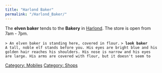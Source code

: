 ```yaml
---
title: "Harlond Baker"
permalink: "/Harlond_Baker/"
---
```


The **elven baker** tends to the **Bakery** in
[Harlond](Harlond "wikilink"). The store is open from 7am - 7pm.

`> An elven baker is standing here, covered in flour.`
`> `**`look baker`**
`A tall, noble elf stands before you. His eyes are bright blue and his`
`golden hair reaches his shoulders. His nose is narrow and his eyes`
`are large. His arms are covered with flour, but it doesn't seem to`

[Category: Mobiles](Category:_Mobiles "wikilink") [Category:
Shops](Category:_Shops "wikilink")
